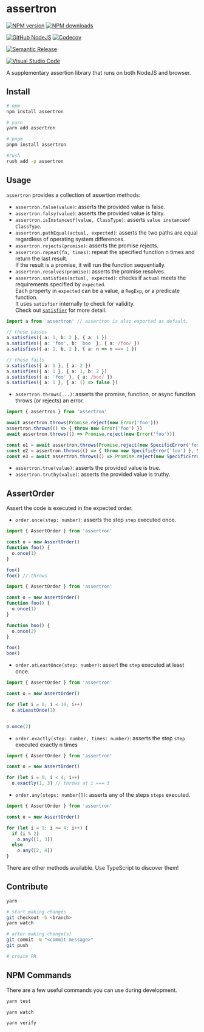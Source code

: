 # assertron

[![NPM version][npm-image]][npm-url]
[![NPM downloads][downloads-image]][downloads-url]

[![GitHub NodeJS][github-nodejs]][github-action-url]
[![Codecov][codecov-image]][codecov-url]

[![Semantic Release][semantic-release-image]][semantic-release-url]

[![Visual Studio Code][vscode-image]][vscode-url]

A supplementary assertion library that runs on both NodeJS and browser.

## Install

```sh
# npm
npm install assertron

# yarn
yarn add assertron

# pnpm
pnpm install assertron

#rush
rush add -p assertron
```

## Usage

`assertron` provides a collection of assertion methods:

- `assertron.false(value)`: asserts the provided value is false.
- `assertron.falsy(value)`: asserts the provided value is falsy.
- `assertron.isInstanceof(value, ClassType)`: asserts `value instanceof ClassType`.
- `assertron.pathEqual(actual, expected)`: asserts the two paths are equal regardless of operating system differences.
- `assertron.rejects(promise)`: asserts the promise rejects.
- `assertron.repeat(fn, times)`: repeat the specified function n times and return the last result.\
  If the result is a promise, it will run the function sequentially.
- `assertron.resolves(promise)`: asserts the promise resolves.
- `assertron.satisfies(actual, expected)`: checks if `actual` meets the requirements specified by `expected`.\
  Each property in `expected` can be a value, a `RegExp`, or a predicate function.\
  It uses `satisfier` internally to check for validity.\
  Check out [`satisfier`](https://github.com/unional/satisfier) for more detail.

```ts
import a from 'assertron' // assertron is also exported as default.

// these passes
a.satisfies({ a: 1, b: 2 }, { a: 1 })
a.satisfies({ a: 'foo', b: 'boo' }, { a: /foo/ })
a.satisfies({ a: 1, b, 2 }, { a: n => n === 1 })

// these fails
a.satisfies({ a: 1 }, { a: 2 })
a.satisfies({ a: 1 }, { a: 1, b: 2 })
a.satisfies({ a: 'foo' }, { a: /boo/ })
a.satisfies({ a: 1 }, { a: () => false })
```

- `assertron.throws(...)`: asserts the promise, function, or async function throws (or rejects) an error.

```ts
import { assertron } from 'assertron'

await assertron.throws(Promise.reject(new Error('foo')))
assertron.throws(() => { throw new Error('foo') })
await assertron.throws(() => Promise.reject(new Error('foo')))

const e1 = await assertron.throws(Promise.reject(new SpecificError('foo')), SpecificError)
const e2 = assertron.throws(() => { throw new SpecificError('foo') }, SpecificError)
const e3 = await assertron.throws(() => Promise.reject(new SpecificError('foo')), SpecificError)
```

- `assertron.true(value)`: asserts the provided value is true.
- `assertron.truthy(value)`: asserts the provided value is truthy.

## AssertOrder

Assert the code is executed in the expected order.

- `order.once(step: number)`: asserts the step `step` executed once.

```ts
import { AssertOrder } from 'assertron'

const o = new AssertOrder()
function foo() {
  o.once(1)
}

foo()
foo() // throws
```

```ts
import { AssertOrder } from 'assertron'

const o = new AssertOrder()
function foo() {
  o.once(1)
}

function boo() {
  o.once(2)
}

foo()
boo()
```

- `order.atLeastOnce(step: number)`: assert the `step` executed at least once.

```ts
import { AssertOrder } from 'assertron'

const o = new AssertOrder()

for (let i = 0; i < 10; i++)
  o.atLeastOnce(1)


o.once(2)
```

- `order.exactly(step: number, times: number)`: asserts the step `step` executed exactly n times

```ts
import { AssertOrder } from 'assertron'

const o = new AssertOrder()

for (let i = 0; i < 4; i++)
  o.exactly(1, 3) // throws at i === 3
```

- `order.any(steps: number[])`: asserts any of the steps `steps` executed.

```ts
import { AssertOrder } from 'assertron'

const o = new AssertOrder()

for (let i = 1; i <= 4; i++) {
  if (i % 2)
    o.any([1, 3])
  else
    o.any([2, 4])
}
```

There are other methods available. Use TypeScript to discover them!

## Contribute

```sh
yarn

# start making changes
git checkout -b <branch>
yarn watch

# after making change(s)
git commit -m "<commit message>"
git push

# create PR
```

## NPM Commands

There are a few useful commands you can use during development.

```sh
yarn test

yarn watch

yarn verify
```

[npm-image]: https://img.shields.io/npm/v/assertron.svg?style=flat
[npm-url]: https://npmjs.org/package/assertron
[downloads-image]: https://img.shields.io/npm/dm/assertron.svg?style=flat
[downloads-url]: https://npmjs.org/package/assertron

[github-nodejs]: https://github.com/unional/assertron/workflows/nodejs/badge.svg
[github-action-url]: https://github.com/unional/assertron/actions
[codecov-image]: https://codecov.io/gh/unional/assertron/branch/master/graph/badge.svg
[codecov-url]: https://codecov.io/gh/unional/assertron

[semantic-release-image]: https://img.shields.io/badge/%20%20%F0%9F%93%A6%F0%9F%9A%80-semantic--release-e10079.svg
[semantic-release-url]: https://github.com/semantic-release/semantic-release

[vscode-image]: https://img.shields.io/badge/vscode-ready-green.svg
[vscode-url]: https://code.visualstudio.com/
